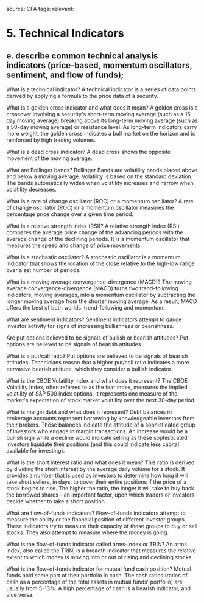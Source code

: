 source: CFA
tags: 
relevant: 

# 5. Technical Indicators

## e. describe common technical analysis indicators (price-based, momentum oscillators, sentiment, and flow of funds);

What is a technical indicator?
A technical indicator is a series of data points derived by applying a formula to the price data of a security.

What is a golden cross indicator and what does it mean?
A golden cross is a crossover involving a security's short-term moving average (such as a 15-day moving average) breaking above its long-term moving average (such as a 50-day moving average) or resistance level. As long-term indicators carry more weight, the golden cross indicates a bull market on the horizon and is reinforced by high trading volumes.

What is a dead cross indicator?
A dead cross shows the opposite movement of the moving average.

What are Bollinger bands?
Bollinger Bands are volatility bands placed above and below a moving average. Volatility is based on the standard deviation. The bands automatically widen when volatility increases and narrow when volatility decreases.

What is a rate of change oscillator (ROC) or a momentum oscillator? 
A rate of change oscillator (ROC) or a momentum oscillator measures the percentage price change over a given time period. 

What is a relative strength index (RSI)?
A relative strength index (RSI) compares the average price change of the advancing periods with the average change of the declining periods. It is a momentum oscillator that measures the speed and change of price movements.

What is a stochastic oscillator?
A stochastic oscillator is a momentum indicator that shows the location of the close relative to the high-low range over a set number of periods.

What is a moving average convergence-divergence (MACD)?
The moving average convergence-divergence (MACD) turns two trend-following indicators, moving averages, into a momentum oscillator by subtracting the longer moving average from the shorter moving average. As a result, MACD offers the best of both worlds: trend-following and momentum.

What are sentiment indicators?
Sentiment indicators attempt to gauge investor activity for signs of increasing bullishness or bearishness.

Are put options believed to be signals of bullish or bearish attitudes?
Put options are believed to be signals of bearish attitudes.

What is a put/call ratio?
Put options are believed to be signals of bearish attitudes. Technicians reason that a higher put/call ratio indicates a more pervasive bearish attitude, which they consider a bullish indicator. 

What is the CBOE Volatility Index and what does it represent?
The CBOE Volatility Index, often referred to as the fear index, measures the implied volatility of S&P 500 index options. It represents one measure of the market's expectation of stock market volatility over the next 30-day period.

What is margin debt and what does it represent?
Debt balances in brokerage accounts represent borrowing by knowledgeable investors from their brokers. These balances indicate the attitude of a sophisticated group of investors who engage in margin transactions. An increase would be a bullish sign while a decline would indicate selling as these sophisticated investors liquidate their positions (and this could indicate less capital available for investing).

What is the short interest ratio and what does it mean?
This ratio is derived by dividing the short interest by the average daily volume for a stock. It provides a number that is used by investors to determine how long it will take short sellers, in days, to cover their entire positions if the price of a stock begins to rise. The higher the ratio, the longer it will take to buy back the borrowed shares - an important factor, upon which traders or investors decide whether to take a short position.

What are flow-of-funds indicators?
Flow-of-funds indicators attempt to measure the ability or the financial position of different investor groups. These indicators try to measure their capacity of these groups to buy or sell stocks. They also attempt to measure where the money is going.

What is the flow-of-funds indicator called arms-index or TRIN?
An arms index, also called the TRIN, is a breadth indicator that measures the relative extent to which money is moving into or out of rising and declining stocks.

What is the flow-of-funds indicator for mutual fund cash position?
Mutual funds hold some part of their portfolio in cash. The cash ratios (ratios of cash as a percentage of the total assets in mutual funds' portfolio) are usually from 5-13%. A high percentage of cash is a bearish indicator, and vice versa.


